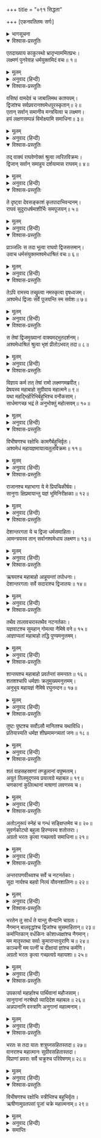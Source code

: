 +++
title = "०९१ सिद्धता"

+++
[एकनवतितमः सर्गः]



<details><summary>भागसूचना</summary>

91. श्रीरामके आदेशसे अश्वमेध-यज्ञकी तैयारी
</details>

<details open><summary>विश्वास-प्रस्तुतिः</summary>

एतदाख्याय काकुत्स्थो भ्रातृभ्याममितप्रभः।  
लक्ष्मणं पुनरेवाह धर्मयुक्तमिदं वचः॥ १॥
</details>

<details><summary>मूलम्</summary>

एतदाख्याय काकुत्स्थो भ्रातृभ्याममितप्रभः।  
लक्ष्मणं पुनरेवाह धर्मयुक्तमिदं वचः॥ १॥
</details>

<details><summary>अनुवाद (हिन्दी)</summary>

अपने दोनों भाइयोंको यह कथा सुनाकर अमित तेजस्वी श्रीरामचन्द्रजीने लक्ष्मणसे पुनः यह धर्मयुक्त बात कही—॥ १॥
</details>

<details open><summary>विश्वास-प्रस्तुतिः</summary>

वसिष्ठं वामदेवं च जाबालिमथ काश्यपम्।  
द्विजांश्च सर्वप्रवरानश्वमेधपुरस्कृतान्॥ २॥  
एतान् सर्वान् समानीय मन्त्रयित्वा च लक्ष्मण।  
हयं लक्षणसम्पन्नं विमोक्ष्यामि समाधिना॥ ३॥
</details>

<details><summary>मूलम्</summary>

वसिष्ठं वामदेवं च जाबालिमथ काश्यपम्।  
द्विजांश्च सर्वप्रवरानश्वमेधपुरस्कृतान्॥ २॥  
एतान् सर्वान् समानीय मन्त्रयित्वा च लक्ष्मण।  
हयं लक्षणसम्पन्नं विमोक्ष्यामि समाधिना॥ ३॥
</details>

<details><summary>अनुवाद (हिन्दी)</summary>

‘लक्ष्मण! मैं अश्वमेध-यज्ञ करानेवाले ब्राह्मणोंमें अग्रगण्य एवं सर्वश्रेष्ठ वसिष्ठ, वामदेव, जाबालि और काश्यप आदि सभी द्विजोंको बुलाकर और उनसे सलाह लेकर पूरी सावधानीके साथ शुभ लक्षणोंसे सम्पन्न घोड़ा छोड़ूँगा’॥ २-३॥
</details>

<details open><summary>विश्वास-प्रस्तुतिः</summary>

तद् वाक्यं राघवेणोक्तं श्रुत्वा त्वरितविक्रमः।  
द्विजान् सर्वान् समाहूय दर्शयामास राघवम्॥ ४॥
</details>

<details><summary>मूलम्</summary>

तद् वाक्यं राघवेणोक्तं श्रुत्वा त्वरितविक्रमः।  
द्विजान् सर्वान् समाहूय दर्शयामास राघवम्॥ ४॥
</details>

<details><summary>अनुवाद (हिन्दी)</summary>

रघुनाथजीके कहे हुए इस वचनको सुनकर शीघ्रगामी लक्ष्मणने समस्त ब्राह्मणोंको बुलाकर उन्हें श्रीरामचन्द्रजीसे मिलाया॥ ४॥
</details>

<details open><summary>विश्वास-प्रस्तुतिः</summary>

ते दृष्ट्वा देवसङ्काशं कृतपादाभिवन्दनम्।  
राघवं सुदुराधर्षमाशीर्भिः समपूजयन्॥ ५॥
</details>

<details><summary>मूलम्</summary>

ते दृष्ट्वा देवसङ्काशं कृतपादाभिवन्दनम्।  
राघवं सुदुराधर्षमाशीर्भिः समपूजयन्॥ ५॥
</details>

<details><summary>अनुवाद (हिन्दी)</summary>

उन ब्राह्मणोंने देखा, देवतुल्य तेजस्वी और अत्यन्त दुर्जय श्रीराघवेन्द्र हमारे चरणोंमें प्रणाम करके खड़े हैं, तब उन्होंने शुभ-आशीर्वादोंद्वारा उनका सत्कार किया॥ ५॥
</details>

<details open><summary>विश्वास-प्रस्तुतिः</summary>

प्राञ्जलिः स तदा भूत्वा राघवो द्विजसत्तमान्।  
उवाच धर्मसंयुक्तमश्वमेधाश्रितं वचः॥ ६॥
</details>

<details><summary>मूलम्</summary>

प्राञ्जलिः स तदा भूत्वा राघवो द्विजसत्तमान्।  
उवाच धर्मसंयुक्तमश्वमेधाश्रितं वचः॥ ६॥
</details>

<details><summary>अनुवाद (हिन्दी)</summary>

उस समय रघुकुलभूषण श्रीराम हाथ जोड़कर उन श्रेष्ठ ब्राह्मणोंसे अश्वमेध-यज्ञके विषयमें धर्मयुक्त श्रेष्ठ वचन बोले—॥ ६॥
</details>

<details open><summary>विश्वास-प्रस्तुतिः</summary>

तेऽपि रामस्य तच्छ्रुत्वा नमस्कृत्वा वृषध्वजम्।  
अश्वमेधं द्विजाः सर्वे पूजयन्ति स्म सर्वशः॥ ७॥
</details>

<details><summary>मूलम्</summary>

तेऽपि रामस्य तच्छ्रुत्वा नमस्कृत्वा वृषध्वजम्।  
अश्वमेधं द्विजाः सर्वे पूजयन्ति स्म सर्वशः॥ ७॥
</details>

<details><summary>अनुवाद (हिन्दी)</summary>

वे सब ब्राह्मण भी श्रीरामकी वह बात सुनकर भगवान् शंकरको प्रणाम करके सब प्रकारसे अश्वमेध-यज्ञकी सराहना करने लगे॥ ७॥
</details>

<details open><summary>विश्वास-प्रस्तुतिः</summary>

स तेषां द्विजमुख्यानां वाक्यमद्भुतदर्शनम्।  
अश्वमेधाश्रितं श्रुत्वा भृशं प्रीतोऽभवत् तदा॥ ८॥
</details>

<details><summary>मूलम्</summary>

स तेषां द्विजमुख्यानां वाक्यमद्भुतदर्शनम्।  
अश्वमेधाश्रितं श्रुत्वा भृशं प्रीतोऽभवत् तदा॥ ८॥
</details>

<details><summary>अनुवाद (हिन्दी)</summary>

अश्वमेध-यज्ञके विषयमें उन श्रेष्ठ ब्राह्मणोंका अद्भुत ज्ञानसे युक्त वचन सुनकर श्रीरामचन्द्रजीको बड़ी प्रसन्नता हुई॥ ८॥
</details>

<details open><summary>विश्वास-प्रस्तुतिः</summary>

विज्ञाय कर्म तत् तेषां रामो लक्ष्मणमब्रवीत्।  
प्रेषयस्व महाबाहो सुग्रीवाय महात्मने॥ ९॥  
यथा महद्भिर्हरिभिर्बहुभिश्च वनौकसाम्।  
सार्धमागच्छ भद्रं ते अनुभोक्तुं महोत्सवम्॥ १०॥
</details>

<details><summary>मूलम्</summary>

विज्ञाय कर्म तत् तेषां रामो लक्ष्मणमब्रवीत्।  
प्रेषयस्व महाबाहो सुग्रीवाय महात्मने॥ ९॥  
यथा महद्भिर्हरिभिर्बहुभिश्च वनौकसाम्।  
सार्धमागच्छ भद्रं ते अनुभोक्तुं महोत्सवम्॥ १०॥
</details>

<details><summary>अनुवाद (हिन्दी)</summary>

उस कर्मके लिये उन ब्राह्मणोंकी स्वीकृति जानकर श्रीराम लक्ष्मणसे बोले—‘महाबाहो! तुम महात्मा वानरराज सुग्रीवके पास यह संदेश भेजो कि ‘कपिश्रेष्ठ! तुम बहुत-से विशालकाय वनवासी वानरोंके साथ यहाँ यज्ञ-महोत्सवका आनन्द लेनेके लिये आओ। तुम्हारा कल्याण हो’॥ ९-१०॥
</details>

<details open><summary>विश्वास-प्रस्तुतिः</summary>

विभीषणश्च रक्षोभिः कामगैर्बहुभिर्वृतः।  
अश्वमेधं महायज्ञमायात्वतुलविक्रमः॥ ११॥
</details>

<details><summary>मूलम्</summary>

विभीषणश्च रक्षोभिः कामगैर्बहुभिर्वृतः।  
अश्वमेधं महायज्ञमायात्वतुलविक्रमः॥ ११॥
</details>

<details><summary>अनुवाद (हिन्दी)</summary>

‘साथ ही अतुल-पराक्रमी विभीषणको भी यह सूचना दो कि ‘वे इच्छानुसार चलनेवाले बहुत-से राक्षसोंके साथ हमारे महान् अश्वमेध-यज्ञमें पधारें’॥ ११॥
</details>

<details open><summary>विश्वास-प्रस्तुतिः</summary>

राजानश्च महाभागा ये मे प्रियचिकीर्षवः।  
सानुगाः क्षिप्रमायान्तु यज्ञं भूमिनिरीक्षकाः॥ १२॥
</details>

<details><summary>मूलम्</summary>

राजानश्च महाभागा ये मे प्रियचिकीर्षवः।  
सानुगाः क्षिप्रमायान्तु यज्ञं भूमिनिरीक्षकाः॥ १२॥
</details>

<details><summary>अनुवाद (हिन्दी)</summary>

‘इनके सिवा मेरा प्रिय करनेकी इच्छावाले जो महाभाग राजा हैं, वे भी यज्ञभूमि देखनेके लिये सेवकोंसहित शीघ्र यहाँ आवें॥ १२॥
</details>

<details open><summary>विश्वास-प्रस्तुतिः</summary>

देशान्तरगता ये च द्विजा धर्मसमाहिताः।  
आमन्त्रयस्व तान् सर्वानश्वमेधाय लक्ष्मण॥ १३॥
</details>

<details><summary>मूलम्</summary>

देशान्तरगता ये च द्विजा धर्मसमाहिताः।  
आमन्त्रयस्व तान् सर्वानश्वमेधाय लक्ष्मण॥ १३॥
</details>

<details><summary>अनुवाद (हिन्दी)</summary>

‘लक्ष्मण! जो धर्मनिष्ठ ब्राह्मण कार्यवश दूसरे-दूसरे देशोंमें चले गये हैं, उन सबको अपने अश्वमेध-यज्ञके लिये आमन्त्रित करो॥ १३॥
</details>

<details open><summary>विश्वास-प्रस्तुतिः</summary>

ऋषयश्च महाबाहो आहूयन्तां तपोधनाः।  
देशान्तरगताः सर्वे सदाराश्च द्विजातयः॥ १४॥
</details>

<details><summary>मूलम्</summary>

ऋषयश्च महाबाहो आहूयन्तां तपोधनाः।  
देशान्तरगताः सर्वे सदाराश्च द्विजातयः॥ १४॥
</details>

<details><summary>अनुवाद (हिन्दी)</summary>

‘महाबाहो! तपोधन ऋषियोंको तथा अन्य राज्यमें रहनेवाले स्त्रियोंसहित समस्त ब्रह्मर्षियोंको भी बुला लो॥
</details>

<details open><summary>विश्वास-प्रस्तुतिः</summary>

तथैव तालावचरास्तथैव नटनर्तकाः।  
यज्ञवाटश्च सुमहान् गोमत्या नैमिषे वने॥ १५॥  
आज्ञाप्यतां महाबाहो तद्धि पुण्यमनुत्तमम्।
</details>

<details><summary>मूलम्</summary>

तथैव तालावचरास्तथैव नटनर्तकाः।  
यज्ञवाटश्च सुमहान् गोमत्या नैमिषे वने॥ १५॥  
आज्ञाप्यतां महाबाहो तद्धि पुण्यमनुत्तमम्।
</details>

<details><summary>अनुवाद (हिन्दी)</summary>

‘महाबाहो! ताल लेकर रंगभूमिमें संचरण करनेवाले सूत्रधार तथा नट और नर्तक भी बुला लिये जायँ। नैमिषारण्यमें गोमतीके तटपर विशाल यज्ञमण्डप बनानेकी आज्ञा दो; क्योंकि वह वन बहुत ही उत्तम और पवित्र स्थान है॥ १५ १/२॥
</details>

<details open><summary>विश्वास-प्रस्तुतिः</summary>

शान्तयश्च महाबाहो प्रवर्तन्तां समन्ततः॥ १६॥  
शतशश्चापि धर्मज्ञाः क्रतुमुख्यमनुत्तमम्।  
अनुभूय महायज्ञं नैमिषे रघुनन्दन॥ १७॥
</details>

<details><summary>मूलम्</summary>

शान्तयश्च महाबाहो प्रवर्तन्तां समन्ततः॥ १६॥  
शतशश्चापि धर्मज्ञाः क्रतुमुख्यमनुत्तमम्।  
अनुभूय महायज्ञं नैमिषे रघुनन्दन॥ १७॥
</details>

<details><summary>अनुवाद (हिन्दी)</summary>

‘महाबाहु रघुनन्दन! वहाँ यज्ञकी निर्विघ्न-समाप्तिके लिये सर्वत्र शान्ति-विधान प्रारम्भ करा दो। नैमिषारण्यमें सैकड़ों धर्मज्ञ पुरुष उस परम उत्तम और श्रेष्ठ महायज्ञको देखकर कृतार्थ हों॥ १६-१७॥
</details>

<details open><summary>विश्वास-प्रस्तुतिः</summary>

तुष्टः पुष्टश्च सर्वोऽसौ मानितश्च यथाविधि।  
प्रतियास्यति धर्मज्ञ शीघ्रमामन्त्र्यतां जनः॥ १८॥
</details>

<details><summary>मूलम्</summary>

तुष्टः पुष्टश्च सर्वोऽसौ मानितश्च यथाविधि।  
प्रतियास्यति धर्मज्ञ शीघ्रमामन्त्र्यतां जनः॥ १८॥
</details>

<details><summary>अनुवाद (हिन्दी)</summary>

‘धर्मज्ञ लक्ष्मण! शीघ्र लोगोंको आमन्त्रित करो और जो लोग आवें, वे सब विधिपूर्वक तुष्ट, पुष्ट एवं सम्मानित होकर लौटें॥ १८॥
</details>

<details open><summary>विश्वास-प्रस्तुतिः</summary>

शतं वाहसहस्राणां तण्डुलानां वपुष्मताम्।  
अयुतं तिलमुद‍्गस्य प्रयात्वग्रे महाबल॥ १९॥  
चणकानां कुलित्थानां माषाणां लवणस्य च।
</details>

<details><summary>मूलम्</summary>

शतं वाहसहस्राणां तण्डुलानां वपुष्मताम्।  
अयुतं तिलमुद‍्गस्य प्रयात्वग्रे महाबल॥ १९॥  
चणकानां कुलित्थानां माषाणां लवणस्य च।
</details>

<details><summary>अनुवाद (हिन्दी)</summary>

‘महाबली सुमित्राकुमार! लाखों बोझ ढोनेवाले पशु खड़े दानेवाले चावल लेकर और दस हजार पशु तिल, मूँग, चना, कुल्थी, उड़द और नमकके बोझ लेकर आगे चलें॥ १९ १/२॥
</details>

<details open><summary>विश्वास-प्रस्तुतिः</summary>

अतोऽनुरूपं स्नेहं च गन्धं सङ्क्षिप्तमेव च॥ २०॥  
सुवर्णकोट्यो बहुला हिरण्यस्य शतोत्तराः।  
अग्रतो भरतः कृत्वा गच्छत्वग्रे समाधिना॥ २१॥
</details>

<details><summary>मूलम्</summary>

अतोऽनुरूपं स्नेहं च गन्धं सङ्क्षिप्तमेव च॥ २०॥  
सुवर्णकोट्यो बहुला हिरण्यस्य शतोत्तराः।  
अग्रतो भरतः कृत्वा गच्छत्वग्रे समाधिना॥ २१॥
</details>

<details><summary>अनुवाद (हिन्दी)</summary>

‘इसीके अनुरूप घी, तेल, दूध, दही तथा बिना घिसे हुए चन्दन और बिना पिसे हुए सुगन्धित पदार्थ भी भेजे जाने चाहिये। भरत सौ करोड़से भी अधिक सोने-चाँदीके सिक्के साथ लेकर पहले ही जायँ और बड़ी सावधानीके साथ यात्रा करें॥ २०-२१॥
</details>

<details open><summary>विश्वास-प्रस्तुतिः</summary>

अन्तरापणवीथ्यश्च सर्वे च नटनर्तकाः।  
सूदा नार्यश्च बहवो नित्यं यौवनशालिनः॥ २२॥
</details>

<details><summary>मूलम्</summary>

अन्तरापणवीथ्यश्च सर्वे च नटनर्तकाः।  
सूदा नार्यश्च बहवो नित्यं यौवनशालिनः॥ २२॥
</details>

<details><summary>अनुवाद (हिन्दी)</summary>

‘मार्गमें आवश्यक वस्तुओंके क्रय-विक्रयके लिये जगह-जगह बाजारें भी लगनी चाहिये; अतः इसके प्रवर्तक वणिक् एवं व्यवसायी लोग भी यात्रा करें। समस्त नट और नर्तक भी जायँ। बहुत-से रसोइये तथा सदा युवावस्थासे सुशोभित होनेवाली स्त्रियाँ भी यात्रा करें॥ २२॥
</details>

<details open><summary>विश्वास-प्रस्तुतिः</summary>

भरतेन तु सार्धं ते यान्तु सैन्यानि चाग्रतः।  
नैगमान् बालवृद्धांश्च द्विजांश्च सुसमाहितान्॥ २३॥  
कर्मान्तिकान् वर्धकिनः कोशाध्यक्षांश्च नैगमान्।  
मम मातॄस्तथा सर्वाः कुमारान्तःपुराणि च॥ २४॥  
काञ्चनीं मम पत्नीं च दीक्षायां ज्ञांश्च कर्मणि।  
अग्रतो भरतः कृत्वा गच्छत्वग्रे महायशाः॥ २५॥
</details>

<details><summary>मूलम्</summary>

भरतेन तु सार्धं ते यान्तु सैन्यानि चाग्रतः।  
नैगमान् बालवृद्धांश्च द्विजांश्च सुसमाहितान्॥ २३॥  
कर्मान्तिकान् वर्धकिनः कोशाध्यक्षांश्च नैगमान्।  
मम मातॄस्तथा सर्वाः कुमारान्तःपुराणि च॥ २४॥  
काञ्चनीं मम पत्नीं च दीक्षायां ज्ञांश्च कर्मणि।  
अग्रतो भरतः कृत्वा गच्छत्वग्रे महायशाः॥ २५॥
</details>

<details><summary>अनुवाद (हिन्दी)</summary>

‘भरतके साथ आगे-आगे सेनाएँ भी जायँ। महायशस्वी भरत शास्त्रवेत्ता विद्वानों, बालकों, वृद्धों, एकाग्र चित्तवाले ब्राह्मणों, काम करनेवाले नौकरों, बढ़इयों, कोषाध्यक्षों, वैदिकों, मेरी सब माताओं, कुमारोंके अन्तःपुरों (भरत आदिकी स्त्रियों), मेरी पत्नीकी सुवर्णमयी प्रतिमा तथा यज्ञकर्मकी दीक्षाके जानकार ब्राह्मणोंको आगे करके पहले ही यात्रा करें’॥ २३—२५॥
</details>

<details open><summary>विश्वास-प्रस्तुतिः</summary>

उपकार्या महार्हाश्च पार्थिवानां महौजसाम्।  
सानुगानां नरश्रेष्ठो व्यादिदेश महाबलः॥ २६॥  
अन्नपानानि वस्त्राणि अनुगानां महात्मनाम्।
</details>

<details><summary>मूलम्</summary>

उपकार्या महार्हाश्च पार्थिवानां महौजसाम्।  
सानुगानां नरश्रेष्ठो व्यादिदेश महाबलः॥ २६॥  
अन्नपानानि वस्त्राणि अनुगानां महात्मनाम्।
</details>

<details><summary>अनुवाद (हिन्दी)</summary>

तत्पश्चात् महाबली नरश्रेष्ठ श्रीरामने सेवकोंसहित महातेजस्वी नरेशोंके ठहरनेके लिये बहुमूल्य वासस्थान बनाने (खेमे आदि लगाने)-के लिये आदेश दिया तथा सेवकोंसहित उन महात्मा नरेशोंके लिये अन्न-पान एवं वस्त्र आदिकी भी व्यवस्था करायी॥ २६ १/२॥
</details>

<details open><summary>विश्वास-प्रस्तुतिः</summary>

भरतः स तदा यातः शत्रुघ्नसहितस्तदा॥ २७॥  
वानराश्च महात्मानः सुग्रीवसहितास्तदा।  
विप्राणां प्रवराः सर्वे चक्रुश्च परिवेषणम्॥ २८॥
</details>

<details><summary>मूलम्</summary>

भरतः स तदा यातः शत्रुघ्नसहितस्तदा॥ २७॥  
वानराश्च महात्मानः सुग्रीवसहितास्तदा।  
विप्राणां प्रवराः सर्वे चक्रुश्च परिवेषणम्॥ २८॥
</details>

<details><summary>अनुवाद (हिन्दी)</summary>

तदनन्तर शत्रुघ्नसहित भरतने नैमिषारण्यको प्रस्थान किया। उस समय वहाँ सुग्रीवसहित महात्मा वानर जितने भी श्रेष्ठ ब्राह्मण वहाँ उपस्थित थे, उन सबको रसोई परोसनेका काम करते थे॥ २७-२८॥
</details>

<details open><summary>विश्वास-प्रस्तुतिः</summary>

विभीषणश्च रक्षोभिः स्त्रीभिश्च बहुभिर्वृतः।  
ऋषीणामुग्रतपसां पूजां चक्रे महात्मनाम्॥ २९॥
</details>

<details><summary>मूलम्</summary>

विभीषणश्च रक्षोभिः स्त्रीभिश्च बहुभिर्वृतः।  
ऋषीणामुग्रतपसां पूजां चक्रे महात्मनाम्॥ २९॥
</details>

<details><summary>अनुवाद (हिन्दी)</summary>

स्त्रियों तथा बहुत-से राक्षसोंके साथ विभीषण उग्र तपस्वी महात्मा मुनियोंके स्वागत-सत्कारका काम सँभालते थे॥ २९॥
</details>

<details><summary>समाप्तिः</summary>

इत्यार्षे श्रीमद्रामायणे वाल्मीकीये आदिकाव्ये उत्तरकाण्डे एकनवतितमः सर्गः॥ ९१॥  
इस प्रकार श्रीवाल्मीकिनिर्मित आर्षरामायण आदिकाव्यके उत्तरकाण्डमें इक्यानबेवाँ सर्ग पूरा हुआ॥ ९१॥
</details>

